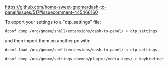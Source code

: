 https://github.com/home-sweet-gnome/dash-to-panel/issues/517#issuecomment-445466160


To export your settings to a "dtp_settings" file:
```bash
dconf dump /org/gnome/shell/extensions/dash-to-panel/ > dtp_settings
```

and then import them on another pc with:
```bash
dconf load /org/gnome/shell/extensions/dash-to-panel/ < dtp_settings
```


```bash
dconf dump /org/gnome/settings-daemon/plugins/media-keys/ > keybindings
```